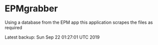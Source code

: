 # EPMgrabber
Using a database from the EPM app this application scrapes the files as required


Latest backup: Sun Sep 22 01:27:01 UTC 2019
